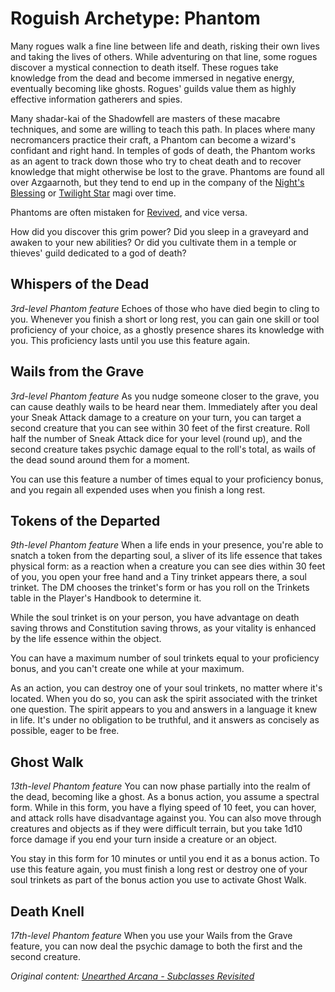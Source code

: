 # Roguish Archetype: Phantom
Many rogues walk a fine line between life and death, risking their own lives and taking the lives of others. While adventuring on that line, some rogues discover a mystical connection to death itself. These rogues take knowledge from the dead and become immersed in negative energy, eventually becoming like ghosts. Rogues' guilds value them as highly effective information gatherers and spies.

Many shadar-kai of the Shadowfell are masters of these macabre techniques, and some are willing to teach this path. In places where many necromancers practice their craft, a Phantom can become a wizard's confidant and right hand. In temples of gods of death, the Phantom works as an agent to track down those who try to cheat death and to recover knowledge that might otherwise be lost to the grave. Phantoms are found all over Azgaarnoth, but they tend to end up in the company of the [Night's Blessing](../../Organizations/MageSchools/NightsBlessing.md) or [Twilight Star](../../Organizations/MageSchools/TwilightStar.md) magi over time.

Phantoms are often mistaken for [Revived](Revived.md), and vice versa.

How did you discover this grim power? Did you sleep in a graveyard and awaken to your new abilities? Or did you cultivate them in a temple or thieves' guild dedicated to a god of death?

## Whispers of the Dead
*3rd-level Phantom feature*
Echoes of those who have died begin to cling to you. Whenever you finish a short or long rest, you can gain one skill or tool proficiency of your choice, as a ghostly presence shares its knowledge with you. This proficiency lasts until you use this feature again.

## Wails from the Grave
*3rd-level Phantom feature*
As you nudge someone closer to the grave, you can cause deathly wails to be heard near them. Immediately after you deal your Sneak Attack damage to a creature on your turn, you can target a second creature that you can see within 30 feet of the first creature. Roll half the number of Sneak Attack dice for your level (round up), and the second creature takes psychic damage equal to the roll's total, as wails of the dead sound around them for a moment.

You can use this feature a number of times equal to your proficiency bonus, and you regain all expended uses when you finish a long rest.

## Tokens of the Departed
*9th-level Phantom feature*
When a life ends in your presence, you're able to snatch a token from the departing soul, a sliver of its life essence that takes physical form: as a reaction when a creature you can see dies within 30 feet of you, you open your free hand and a Tiny trinket appears there, a soul trinket. The DM chooses the trinket's form or has you roll on the Trinkets table in the Player's Handbook to determine it.

While the soul trinket is on your person, you have advantage on death saving throws and Constitution saving throws, as your vitality is enhanced by the life essence within the object.

You can have a maximum number of soul trinkets equal to your proficiency bonus, and you can't create one while at your maximum.

As an action, you can destroy one of your soul trinkets, no matter where it's located. When you do so, you can ask the spirit associated with the trinket one question. The spirit appears to you and answers in a language it knew in life. It's under no obligation to be truthful, and it answers as concisely as possible, eager to be free.

## Ghost Walk
*13th-level Phantom feature*
You can now phase partially into the realm of the dead, becoming like a ghost. As a bonus action, you assume a spectral form. While in this form, you have a flying speed of 10 feet, you can hover, and attack rolls have disadvantage against you. You can also move through creatures and objects as if they were difficult terrain, but you take 1d10 force damage if you end your turn inside a creature or an object.

You stay in this form for 10 minutes or until you end it as a bonus action. To use this feature again, you must finish a long rest or destroy one of your soul trinkets as part of the bonus action you use to activate Ghost Walk.

## Death Knell
*17th-level Phantom feature*
When you use your Wails from the Grave feature, you can now deal the psychic damage to both the first and the second creature.

*Original content: [Unearthed Arcana - Subclasses Revisited](https://dnd.wizards.com/articles/unearthed-arcana/subclasses-revisited)*